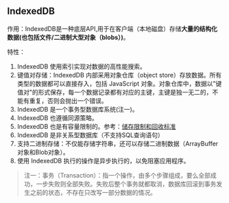 ## IndexedDB
作用：IndexedDB是一种底层API,用于在客户端（本地磁盘）存储**大量的结构化数据(也包括文件/二进制大型对象（blobs）)**。

特性：
1. IndexedDB 使用索引实现对数据的高性能搜索。
2. 键值对存储：IndexedDB 内部采用对象仓库（object store）存放数据。所有类型的数据都可以直接存入，包括 JavaScript 对象。对象仓库中，数据以"键值对"的形式保存，每一个数据记录都有对应的主键，主键是独一无二的，不能有重复，否则会抛出一个错误。
3. IndexedDB 是一个事务型数据库系统(注一)。 
4. IndexedDB 也遵循同源策略。 
5. IndexedDB 也是有容量限制的。参考：<a href="https://developer.mozilla.org/zh-CN/docs/Web/API/IndexedDB_API#%E5%82%A8%E5%AD%98%E9%99%90%E5%88%B6%E5%92%8C%E5%9B%9E%E6%94%B6%E6%A0%87%E5%87%86">储存限制和回收标准</a>
6. IndexedDB 是非关系型数据库（不支持SQL查询语句）
7. 支持二进制存储：不仅能存储字符串，还可以存储二进制数据（ArrayBuffer 对象和Blob对象）。
8. 使用 IndexedDB 执行的操作是异步执行的，以免阻塞应用程序。

> 注一：事务（Transaction）：指一个操作，由多个步骤组成，要么全部成功，一步失败则全部失败。失败后整个事务就都取消，数据库回滚到事务发生之前的状态，不存在只改写一部分数据的情况。
